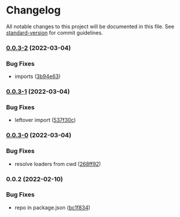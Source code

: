 # Changelog

All notable changes to this project will be documented in this file. See [standard-version](https://github.com/conventional-changelog/standard-version) for commit guidelines.

### [0.0.3-2](https://github.com/jakobrosenberg/esm-chain-loader/compare/v0.0.3-1...v0.0.3-2) (2022-03-04)


### Bug Fixes

* imports ([3b94e63](https://github.com/jakobrosenberg/esm-chain-loader/commit/3b94e635b02023751922a3449f41b50ab41f14ba))

### [0.0.3-1](https://github.com/jakobrosenberg/esm-chain-loader/compare/v0.0.3-0...v0.0.3-1) (2022-03-04)


### Bug Fixes

* leftover import ([537f30c](https://github.com/jakobrosenberg/esm-chain-loader/commit/537f30cf91c41a35d7a47d78c960c64066b90660))

### [0.0.3-0](https://github.com/jakobrosenberg/esm-chain-loader/compare/v0.0.2...v0.0.3-0) (2022-03-04)


### Bug Fixes

* resolve loaders from cwd ([268ff92](https://github.com/jakobrosenberg/esm-chain-loader/commit/268ff926529b9eaef1a6b9979c57f78d8b2d52a4))

### 0.0.2 (2022-02-10)


### Bug Fixes

* repo in package.json ([bc1f834](https://github.com/jakobrosenberg/esm-chain-loader/commit/bc1f834d9355b22e6feab9bb804f9e7ee3bdddb1))
